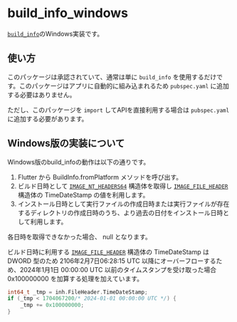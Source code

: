 # build_info_windows

[`build_info`][1]のWindows実装です。

## 使い方

このパッケージは承認されていて、通常は単に `build_info` を使用するだけです。このパッケージはアプリに自動的に組み込まれるため `pubspec.yaml` に追加する必要はありません。

ただし、このパッケージを `import` してAPIを直接利用する場合は `pubspec.yaml` に追加する必要があります。

## Windows版の実装について

Windows版のbuild_infoの動作は以下の通りです。

1. Flutter から BuildInfo.fromPlatform メソッドを呼び出す。
2. ビルド日時として [`IMAGE_NT_HEADERS64`][windows-1] 構造体を取得し [`IMAGE_FILE_HEADER`][windows-2] 構造体の TimeDateStamp の値を利用します。
3. インストール日時として実行ファイルの作成日時または実行ファイルが存在するディレクトリの作成日時のうち、より過去の日付をインストール日時として利用します。

各日時を取得できなかった場合、 null となります。

ビルド日時に利用する [`IMAGE_FILE_HEADER`][windows-2] 構造体の TimeDateStamp は DWORD 型のため 2106年2月7日06:28:15 UTC 以降にオーバーフローするため、2024年1月1日 00:00:00 UTC 以前のタイムスタンプを受け取った場合 0x100000000 を加算する処理を加えています。

```c
int64_t _tmp = inh.FileHeader.TimeDateStamp;
if (_tmp < 1704067200/* 2024-01-01 00:00:00 UTC */) {
    _tmp += 0x100000000;
}
```

[1]: https://pub.dev/packages/build_info
[2]: https://flutter.dev/docs/development/packages-and-plugins/developing-packages#endorsed-federated-plugin
[windows-1]: https://learn.microsoft.com/windows/win32/api/winnt/ns-winnt-image_nt_headers64
[windows-2]: https://learn.microsoft.com/ja-jp/windows/win32/api/winnt/ns-winnt-image_file_header
